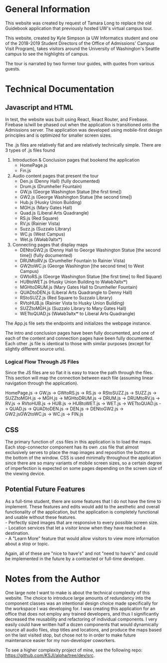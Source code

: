 # General Information
This website was created by request of Tamara Long to replace the old Guidebook application that previously hosted UW's virtual campus tour.

This website, created by Kyle Simpson (a UW Informatics student and one of the 2018-2019 Student Directors of the Office of Admissions' Campus Visit Program), takes visitors around the University of Washington's Seattle campus to see the highlights of campus.  

The tour is narrated by two former tour guides, with quotes from various guests.  




# Technical Documentation
## Javascript and HTML
In test, the website was built using React, React Router, and Firebase.  Firebase is/will be phased out when the application is transitioned onto the Admissions server.  The application was developed using mobile-first design principles and is optimized for smaller screen sizes.

The .js files are relatively flat and are relatively technically simple.  There are 3 types of .js files found
1. Introduction & Conclusion pages that bookend the application
    - HomePage.js
    - Fin.js
2. Audio content pages that present the tour
    - Den.js (Denny Hall) (fully documented) 
    - Drum.js (Drumheller Fountain)
    - GW.js (George Washington Statue [the first time])
    - GW2.js (George Washington Statue [the second time])
    - Hub.js (Husky Union Building)
    - MGH.js (Mary Gates Hall)
    - Quad.js (Liberal Arts Quadrangle)
    - RS.js (Red Square)
    - RV.js (Rainier Vista)
    - Suzz.js (Suzzalo Library)
    - WC.js (West Campus)
    - Wet.js (Wǝɫǝbʔaltxʷ)
3. Connecting pages that display maps
    - DENtoGW2.js (Denny Hall to George Washington Statue [the second time]) (fully documented)
    - DRUMtoRV.js (Drumheller Fountain to Rainier Vista)
    - GW2toWC.js (George Washington [the second time] to West Campus)
    - GWtoRS.js (George Washington Statue [the first time] to Red Square)
    - HUBtoWET.js (Husky Union Building to Wǝɫǝbʔaltxʷ)
    - MGHtoDRUM.js (Mary Gates Hall to Drumheller Fountain)
    - QUADtoDEN.js (Liberal Arts Quadrangle to Denny Hall)
    - RStoSUZZ.js (Red Square to Suzzalo Library)
    - RVtoHUB.js (Rainier Vista to Husky Union Building)
    - SUZZtoMGH.js (Suzzalo Library to Mary Gates Hall)
    - WETtoQUAD.js (Wǝɫǝbʔaltxʷ to Liberal Arts Quadrangle)

The App.js file sets the endpoints and initializes the webpage instance.

The intro and conclusion pages have been fully documented, and one of each of the content and connection pages have been fully documented.  Each other .js file is identical to those with similar purposes (except for slightly different source urls).

### Logical Flow Through JS Files
Since the JS files are so flat it is easy to trace the path through the files.  This section will map the connection between each file (assuming linear navigation through the application).

HomePage.js -> GW.js -> GWtoRS.js -> RS.js -> RStoSUZZ.js -> SUZZ.js -> SUZZtoMGH.js -> MGH.js -> MGHtoDRUM.js -> DRUM.js -> DRUMtoRV.js -> RV.js -> RVtoHUB.js -> HUB.js -> HUBtoWET.js -> WET.js -> WETtoQUAD.js -> QUAD.js -> QUADtoDEN.js -> DEN.js -> DENtoGW2.js -> GW2.jsGW2toWC.js -> WC.js -> FIN.js


## CSS
The primary function of .css files in this application is to load the maps.  Each stop-connector component has its own .css file that almost exclusively serves to place the map images and reposition the buttons at the bottom of the window.  CSS is used minimally throughout the application since there are so many variants of mobile screen sizes, so a certain degree of imperfection is expected on some pages depending on the screen size of the viewing device.


## Potential Future Features
As a full-time student, there are some features that I do not have the time to implement.  These features and edits would add to the aesthetic and overall functionality of the application, but the application is completely functional and usable without these features.  
    - Perfectly sized images that are responsive to every possible screen size.  
    - Location services that let a visitor know when they have reached a destination.  
    - A "Learn More" feature that would allow visitors to view more information about a stop or topic.  

Again, all of these are "nice to have's" and not "need to have's" and could be implemented in the future by a contracted or full-time developer.


# Notes from the Author
One large note I want to make is about the technical complexity of this website.  The choice to introduce large amounts of redundancy into the component classes was an intentional design choice made specifically for the workspace I was developing for.  I was creating this application for an office that does not employ any trained developers, and thus I significantly decreased the reusability and refactoring of individual components.  I very easily could have written half a dozen components that would dynamically source all audio files, stop titles and locations, and produce the maps based on the last visited stop, but chose not to in order to make future maintenance easier for my non-developer coworkers.

To see a higher complexity project of mine, see the following repo: https://github.com/KSJI/alpha/tree/dev/src.
